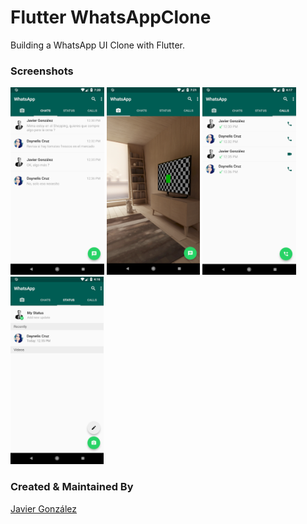 # Flutter WhatsAppClone

Building a WhatsApp UI Clone with Flutter.

### Screenshots

<img src="ss1.png" height="300em" /> <img src="ss2.png" height="300em" /> <img src="ss3.png" height="300em" /> <img src="ss4.png" height="300em" />

### Created & Maintained By

[Javier González](https://github.com/javico2609)